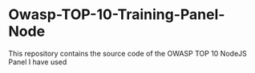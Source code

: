 # Owasp-TOP-10-Training-Panel-Node
This repository contains the source code of the OWASP TOP 10 NodeJS Panel I have used
